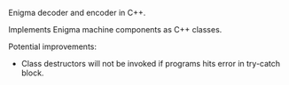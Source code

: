 Enigma decoder and encoder in C++.

Implements Enigma machine components as C++ classes. 

Potential improvements:
- Class destructors will not be invoked if programs hits error in try-catch block.